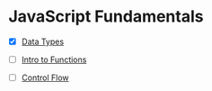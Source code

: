 # JavaScript Fundamentals


- [x] [Data Types](./01-data-types)
- [ ] [Intro to Functions](./02-functions)
- [ ] [Control Flow](./03-control-flow)

